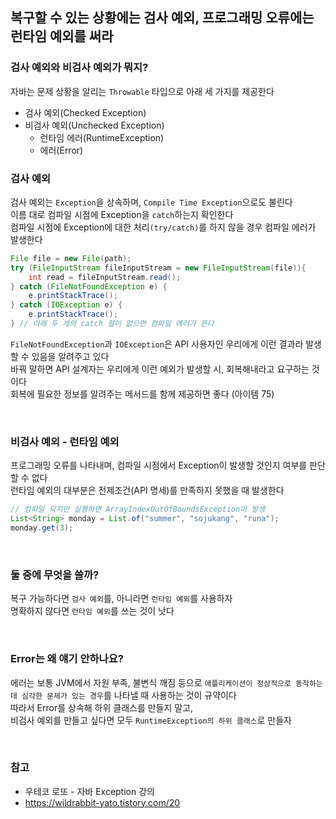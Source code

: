 ## 복구할 수 있는 상황에는 검사 예외, 프로그래밍 오류에는 런타임 예외를 써라  

### 검사 예외와 비검사 예외가 뭐지?  

자바는 문제 상황을 알리는 `Throwable` 타입으로 아래 세 가지를 제공한다  
- 검사 예외(Checked Exception)  
- 비검사 예외(Unchecked Exception)  
    - 런타임 에러(RuntimeException)  
    - 에러(Error)  

### 검사 예외  

검사 예외는 `Exception`을 상속하며, `Compile Time Exception`으로도 불린다  
이름 대로 컴파일 시점에 Exception을 `catch`하는지 확인한다  
컴파일 시점에 Exception에 대한 처리`(try/catch)`를 하지 않을 경우 컴파일 에러가 발생한다   

```java
File file = new File(path);
try (FileInputStream fileInputStream = new FileInputStream(file)){
    int read = fileInputStream.read();
} catch (FileNotFoundException e) {
    e.printStackTrace();
} catch (IOException e) {
    e.printStackTrace();
} // 아래 두 개의 catch 절이 없으면 컴파일 에러가 뜬다
```

`FileNotFoundException`과 `IOException`은 API 사용자인 우리에게 이런 결과라 발생할 수 있음을 알려주고 있다  
바꿔 말하면 API 설계자는 우리에게 이런 예외가 발생할 시, 회복해내라고 요구하는 것이다  
회복에 필요한 정보를 알려주는 메서드를 함께 제공하면 좋다 (아이템 75)

<br/>


### 비검사 예외 - 런타임 예외   
프로그래밍 오류를 나타내며, 컴파일 시점에서 Exception이 발생할 것인지 여부를 판단할 수 없다  
런타임 예외의 대부분은 전제조건(API 명세)를 만족하지 못했을 때 발생한다  

```java
// 컴파일 되지만 실행하면 ArrayIndexOutOfBoundsException이 발생  
List<String> monday = List.of("summer", "sojukang", "runa");
monday.get(3);
```

<br/>

### 둘 중에 무엇을 쓸까?  
복구 가능하다면 `검사 예외`를, 아니라면 `런타임 예외`를 사용하자  
명확하지 않다면 `런타임 예외`를 쓰는 것이 낫다  

<br/>

### Error는 왜 얘기 안하나요?  

에러는 보통 JVM에서 자원 부족, 불변식 깨짐 등으로 `애플리케이션이 정상적으로 동작하는데 심각한 문제가 있는 경우`를 나타낼 때 사용하는 것이 규약이다  
따라서 Error를 상속해 하위 클래스를 만들지 말고,   
비검사 예외를 만들고 싶다면 모두 `RuntimeException의 하위 클래스`로 만들자  


<br/>

### 참고  
- 우테코 로또 - 자바 Exception 강의  
- https://wildrabbit-yato.tistory.com/20

